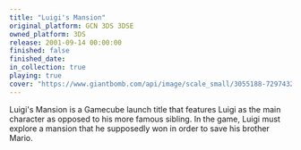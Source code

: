 ```yaml
---
title: "Luigi's Mansion"
original_platform: GCN 3DS 3DSE
owned_platform: 3DS
release: 2001-09-14 00:00:00
finished: false
finished_date:
in_collection: true
playing: true
cover: "https://www.giantbomb.com/api/image/scale_small/3055188-7297432047-SQ_3D.jpg"
---
```


Luigi's Mansion is a Gamecube launch title that features Luigi as the main character as opposed to his more famous sibling. In the game, Luigi must explore a mansion that he supposedly won in order to save his brother Mario.
